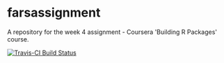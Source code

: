 # farsassignment
A repository for the week 4 assignment - Coursera 'Building R Packages' course.

[![Travis-CI Build Status](https://travis-ci.org/Karlos78/farsassignment.svg?branch=master)](https://travis-ci.org/Karlos78/farsassignment)


